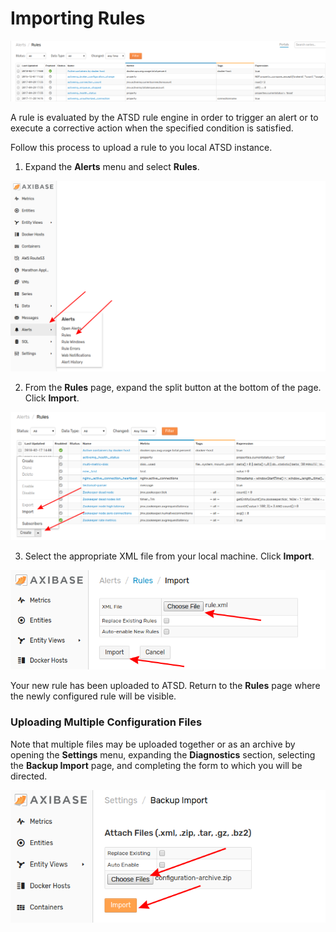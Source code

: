 # Importing Rules

![](images/rules.png)

A rule is evaluated by the ATSD rule engine in order to trigger an alert or to execute a corrective action when the specified  condition is satisfied.

Follow this process to upload a rule to you local ATSD instance.

1. Expand the **Alerts** menu and select **Rules**.

![](images/alerts-rules.png)

2. From the **Rules** page, expand the split button at the bottom of the page. Click **Import**.

![](images/rule-split-import.png)

3. Select the appropriate XML file from your local machine. Click **Import**.

![](images/import-rule.png)

Your new rule has been uploaded to ATSD. Return to the **Rules** page where the newly configured rule will be visible.

### Uploading Multiple Configuration Files

Note that multiple files may be uploaded together or as an archive by opening the **Settings** menu, expanding the **Diagnostics** section, selecting the **Backup Import** page, and completing the form to which you will be directed.

![](images/backup-import.png)
